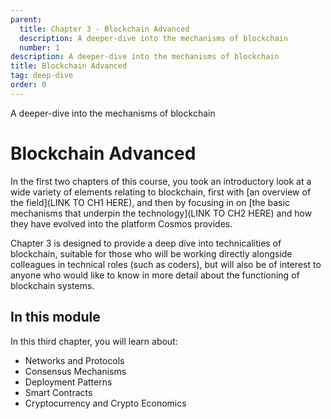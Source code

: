 ```yaml
---
parent:
  title: Chapter 3 - Blockchain Advanced
  description: A deeper-dive into the mechanisms of blockchain
  number: 1
description: A deeper-dive into the mechanisms of blockchain
title: Blockchain Advanced
tag: deep-dive
order: 0
---
```


<div class="tm-overline tm-rf-1 tm-lh-title tm-medium tm-muted">A deeper-dive into the mechanisms of blockchain</div>
<h1 class="mt-4 mb-6">Blockchain Advanced</h1>

In the first two chapters of this course, you took an introductory look at a wide variety of elements relating to blockchain, first with [an overview of the field](LINK TO CH1 HERE), and then by focusing in on [the basic mechanisms that underpin the technology](LINK TO CH2 HERE) and how they have evolved into the platform Cosmos provides.

Chapter 3 is designed to provide a deep dive into technicalities of blockchain, suitable for those who will be working directly alongside colleagues in technical roles (such as coders), but will also be of interest to anyone who would like to know in more detail about the functioning of blockchain systems.


## In this module

<HighlightBox type="learning">

In this third chapter, you will learn about:

* Networks and Protocols
* Consensus Mechanisms
* Deployment Patterns
* Smart Contracts
* Cryptocurrency and Crypto Economics


</HighlightBox>

<card-module/>
